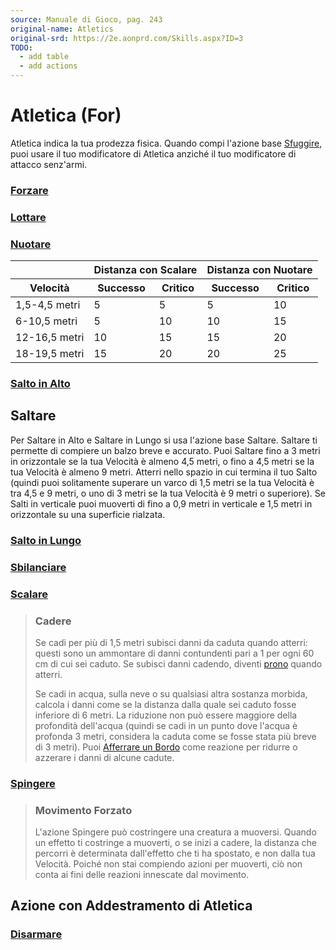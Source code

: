 ```yaml
---
source: Manuale di Gioco, pag. 243
original-name: Atletics
original-srd: https://2e.aonprd.com/Skills.aspx?ID=3
TODO:
  - add table
  - add actions
---
```


# Atletica (For)

Atletica indica la tua prodezza fisica. Quando compi l'azione base
[Sfuggire](/azioni/sfuggire), puoi usare il tuo modificatore di Atletica anziché
il tuo modificatore di attacco senz'armi.

### [Forzare](/azioni/forzare])

### [Lottare](/azioni/lottare])

### [Nuotare](/azioni/nuotare])

<table>
    <thead>
        <tr>
            <th></th>
            <th colspan="2">Distanza con Scalare</th>
            <th colspan="2">Distanza con Nuotare</th>
        </tr>
        <tr>
            <th>Velocità</th>
            <th>Successo</th>
            <th>Critico</th>
            <th>Successo</th>
            <th>Critico</th>
        </tr>
    </thead>
    <tbody>
        <tr>
            <td>1,5-4,5 metri</td>
            <td>5</td>
            <td>5</td>
            <td>5</td>
            <td>10</td>
        </tr> 
        <tr>
            <td>6-10,5 metri</td>
            <td>5</td>
            <td>10</td>
            <td>10</td>
            <td>15</td>
        </tr> 
        <tr>
            <td>12-16,5 metri</td>
            <td>10</td>
            <td>15</td>
            <td>15</td>
            <td>20</td>
        </tr> 
        <tr>
            <td>18-19,5 metri</td>
            <td>15</td>
            <td>20</td>
            <td>20</td>
            <td>25</td>
        </tr>
    </tbody>
</table>

### [Salto in Alto](/azioni/salto-in-alto])

## Saltare

Per Saltare in Alto e Saltare in Lungo si usa l'azione base Saltare. Saltare ti
permette di compiere un balzo breve e accurato. Puoi Saltare fino a 3 metri in
orizzontale se la tua Velocità è almeno 4,5 metri, o fino a 4,5 metri se la tua
Velocità è almeno 9 metri. Atterri nello spazio in cui termina il tuo Salto
(quindi puoi solitamente superare un varco di 1,5 metri se la tua Velocità è tra
4,5 e 9 metri, o uno di 3 metri se la tua Velocità è 9 metri o superiore). Se
Salti in verticale puoi muoverti di fino a 0,9 metri in verticale e 1,5 metri in
orizzontale su una superficie rialzata.

### [Salto in Lungo](/azioni/salto-in-lungo])

### [Sbilanciare](/azioni/sbilanciare])

### [Scalare](/azioni/scalare])

> ### Cadere
>
> Se cadi per più di 1,5 metri subisci danni da caduta quando atterri: questi
> sono un ammontare di danni contundenti pari a 1 per ogni 60 cm di cui sei
> caduto. Se subisci danni cadendo, diventi [prono](/condizioni/prono) quando
> atterri.
>
> Se cadi in acqua, sulla neve o su qualsiasi altra sostanza morbida, calcola i
> danni come se la distanza dalla quale sei caduto fosse inferiore di 6 metri.
> La riduzione non può essere maggiore della profondità dell'acqua (quindi se
> cadi in un punto dove l'acqua è profonda 3 metri, considera la caduta come se
> fosse stata più breve di 3 metri). Puoi
> [Afferrare un Bordo](/azioni/afferrare-un-bordo) come reazione per ridurre o
> azzerare i danni di alcune cadute.

### [Spingere](/azioni/spingere])

> ### Movimento Forzato
>
> L'azione Spingere può costringere una creatura a muoversi. Quando un effetto
> ti costringe a muoverti, o se inizi a cadere, la distanza che percorri è
> determinata dall'effetto che ti ha spostato, e non dalla tua Velocità. Poiché
> non stai compiendo azioni per muoverti, ciò non conta ai fini delle reazioni
> innescate dal movimento.

## Azione con Addestramento di Atletica

### [Disarmare](/azioni/disarmare])
